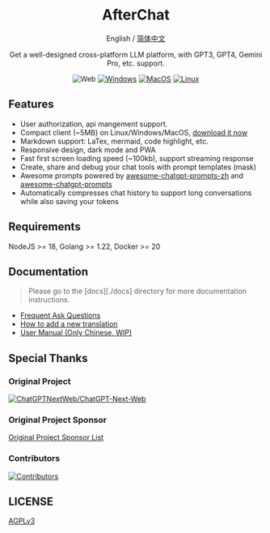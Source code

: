 <div align="center">

<h1 align="center">AfterChat</h1>

English / [简体中文](./README_CN.md)

Get a well-designed cross-platform LLM platform, with GPT3, GPT4, Gemini Pro, etc. support.

![Web][Web-image]
[![Windows][Windows-image]][download-url]
[![MacOS][MacOS-image]][download-url]
[![Linux][Linux-image]][download-url]

[download-url]: https://github.com/WindSpiritSR/AfterChat/releases
[Web-image]: https://img.shields.io/badge/Web-PWA-orange?logo=microsoftedge
[Windows-image]: https://img.shields.io/badge/-Windows-blue?logo=windows
[MacOS-image]: https://img.shields.io/badge/-MacOS-black?logo=apple
[Linux-image]: https://img.shields.io/badge/-Linux-333?logo=debian

</div>

## Features

- User authorization, api mangement support.
- Compact client (~5MB) on Linux/Windows/MacOS, [download it now](https://github.com/WindSpiritSR/AfterChat/releases)
- Markdown support: LaTex, mermaid, code highlight, etc.
- Responsive design, dark mode and PWA
- Fast first screen loading speed (~100kb), support streaming response
- Create, share and debug your chat tools with prompt templates (mask)
- Awesome prompts powered by [awesome-chatgpt-prompts-zh](https://github.com/PlexPt/awesome-chatgpt-prompts-zh) and [awesome-chatgpt-prompts](https://github.com/f/awesome-chatgpt-prompts)
- Automatically compresses chat history to support long conversations while also saving your tokens

## Requirements

NodeJS >= 18, Golang >= 1.22, Docker >= 20

## Documentation

> Please go to the [docs][./docs] directory for more documentation instructions.

- [Frequent Ask Questions](./docs/faq-en.md)
- [How to add a new translation](./docs/translation.md)
- [User Manual (Only Chinese, WIP)](./docs/user-manual-cn.md)

## Special Thanks

### Original Project

[![ChatGPTNextWeb/ChatGPT-Next-Web](https://gh-card.dev/repos/ChatGPTNextWeb/ChatGPT-Next-Web.svg)](https://github.com/ChatGPTNextWeb/ChatGPT-Next-Web)

### Original Project Sponsor

[Original Project Sponsor List](https://github.com/ChatGPTNextWeb/ChatGPT-Next-Web?tab=readme-ov-file#sponsor)

### Contributors

[![Contributors](https://contrib.rocks/image?repo=WindSpiritSR/AfterChat)](https://github.com/WindSpiritSR/AfterChat/graphs/contributors)

## LICENSE

[AGPLv3](https://opensource.org/license/agpl-v3)
